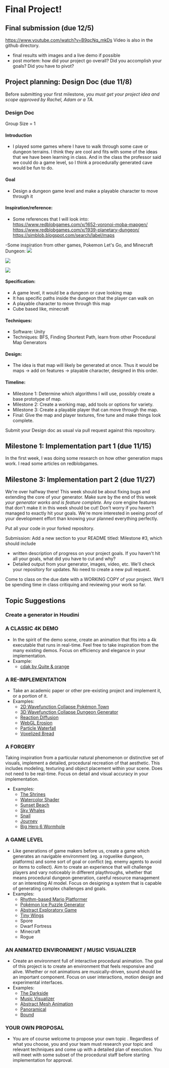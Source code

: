 # Final Project!

## Final submission (due 12/5)

https://www.youtube.com/watch?v=B9qcNq_mkDs
Video is also in the github directory. 


  - final results with images and a live demo if possible
  - post mortem: how did your project go overall? Did you accomplish your goals? Did you have to pivot?

## Project planning: Design Doc (due 11/8)
Before submitting your first milestone, _you must get your project idea and scope approved by Rachel, Adam or a TA._


### Design Doc
Group Size = 1

#### Introduction
- I played some games where I have to walk through some cave or dungeon terrains. I think they are cool and fits with some of the ideas that we have been learning in class. And in the class the professor said we could do a game level, so I think a procedurally generated cave would be fun to do.  

#### Goal
- Design a dungeon game level and make a playable character to move through it


#### Inspiration/reference:
- Some references that I will look into:
https://www.redblobgames.com/x/1652-voronoi-moba-mapgen/
https://www.redblobgames.com/x/1939-planetary-dungeon/
https://simblob.blogspot.com/search/label/maps

-Some inspiration from other games, Pokemon Let's Go, and Minecraft Dungeon: 
![](art/Picture1.jpg)

![](art/Picture2.jpg)

![](art/Picture3.jpg)


#### Specification:
- A game level, it would be a dungeon or cave looking map
- It has specific paths inside the dungeon that the player can walk on
- A playable character to move through this map
- Cube based like, minecraft

#### Techniques:
- Software: Unity
- Techniques: BFS, Finding Shortest Path, learn from other Procedural Map Generators

#### Design:
- The idea is that map will likely be generated at once. Thus it would be maps -> add on features -> playable character, designed in this order.  

#### Timeline:
- Milestone 1: Determine which algorithms I will use, possibly create a base prototype of map.
- Milestone 2: Create a working map, add tools or options for variety.
- Milestone 3: Create a playable player that can move through the map.
- Final: Give the map and player textures, fine tune and make things look complete.

Submit your Design doc as usual via pull request against this repository.
## Milestone 1: Implementation part 1 (due 11/15)

In the first week, I was doing some research on how other generation maps work. I read some articles on redblobgames.

## Milestone 3: Implementation part 2 (due 11/27)
We're over halfway there! This week should be about fixing bugs and extending the core of your generator. Make sure by the end of this week _your generator works and is feature complete._ Any core engine features that don't make it in this week should be cut! Don't worry if you haven't managed to exactly hit your goals. We're more interested in seeing proof of your development effort than knowing your planned everything perfectly. 

Put all your code in your forked repository.

Submission: Add a new section to your README titled: Milestone #3, which should include
- written description of progress on your project goals. If you haven't hit all your goals, what did you have to cut and why? 
- Detailed output from your generator, images, video, etc.
We'll check your repository for updates. No need to create a new pull request.

Come to class on the due date with a WORKING COPY of your project. We'll be spending time in class critiquing and reviewing your work so far.

## Topic Suggestions

### Create a generator in Houdini

### A CLASSIC 4K DEMO
- In the spirit of the demo scene, create an animation that fits into a 4k executable that runs in real-time. Feel free to take inspiration from the many existing demos. Focus on efficiency and elegance in your implementation.
- Example: 
  - [cdak by Quite & orange](https://www.youtube.com/watch?v=RCh3Q08HMfs&list=PLA5E2FF8E143DA58C)

### A RE-IMPLEMENTATION
- Take an academic paper or other pre-existing project and implement it, or a portion of it.
- Examples:
  - [2D Wavefunction Collapse Pokémon Town](https://gurtd.github.io/566-final-project/)
  - [3D Wavefunction Collapse Dungeon Generator](https://github.com/whaoran0718/3dDungeonGeneration)
  - [Reaction Diffusion](https://github.com/charlesliwang/Reaction-Diffusion)
  - [WebGL Erosion](https://github.com/LanLou123/Webgl-Erosion)
  - [Particle Waterfall](https://github.com/chloele33/particle-waterfall)
  - [Voxelized Bread](https://github.com/ChiantiYZY/566-final)

### A FORGERY
Taking inspiration from a particular natural phenomenon or distinctive set of visuals, implement a detailed, procedural recreation of that aesthetic. This includes modeling, texturing and object placement within your scene. Does not need to be real-time. Focus on detail and visual accuracy in your implementation.
- Examples:
  - [The Shrines](https://github.com/byumjin/The-Shrines)
  - [Watercolor Shader](https://github.com/gracelgilbert/watercolor-stylization)
  - [Sunset Beach](https://github.com/HanmingZhang/homework-final)
  - [Sky Whales](https://github.com/WanruZhao/CIS566FinalProject)
  - [Snail](https://www.shadertoy.com/view/ld3Gz2)
  - [Journey](https://www.shadertoy.com/view/ldlcRf)
  - [Big Hero 6 Wormhole](https://2.bp.blogspot.com/-R-6AN2cWjwg/VTyIzIQSQfI/AAAAAAAABLA/GC0yzzz4wHw/s1600/big-hero-6-disneyscreencaps.com-10092.jpg)

### A GAME LEVEL
- Like generations of game makers before us, create a game which generates an navigable environment (eg. a roguelike dungeon, platforms) and some sort of goal or conflict (eg. enemy agents to avoid or items to collect). Aim to create an experience that will challenge players and vary noticeably in different playthroughs, whether that means procedural dungeon generation, careful resource management or an interesting AI model. Focus on designing a system that is capable of generating complex challenges and goals.
- Examples:
  - [Rhythm-based Mario Platformer](https://github.com/sgalban/platformer-gen-2D)
  - [Pokémon Ice Puzzle Generator](https://github.com/jwang5675/Ice-Puzzle-Generator)
  - [Abstract Exploratory Game](https://github.com/MauKMu/procedural-final-project)
  - [Tiny Wings](https://github.com/irovira/TinyWings)
  - Spore
  - Dwarf Fortress
  - Minecraft
  - Rogue

### AN ANIMATED ENVIRONMENT / MUSIC VISUALIZER
- Create an environment full of interactive procedural animation. The goal of this project is to create an environment that feels responsive and alive. Whether or not animations are musically-driven, sound should be an important component. Focus on user interactions, motion design and experimental interfaces.
- Examples:
  - [The Darkside](https://github.com/morganherrmann/thedarkside)
  - [Music Visualizer](https://yuruwang.github.io/MusicVisualizer/)
  - [Abstract Mesh Animation](https://github.com/mgriley/cis566_finalproj)
  - [Panoramical](https://www.youtube.com/watch?v=gBTTMNFXHTk)
  - [Bound](https://www.youtube.com/watch?v=aE37l6RvF-c)

### YOUR OWN PROPOSAL
- You are of course welcome to propose your own topic . Regardless of what you choose, you and your team must research your topic and relevant techniques and come up with a detailed plan of execution. You will meet with some subset of the procedural staff before starting implementation for approval.
